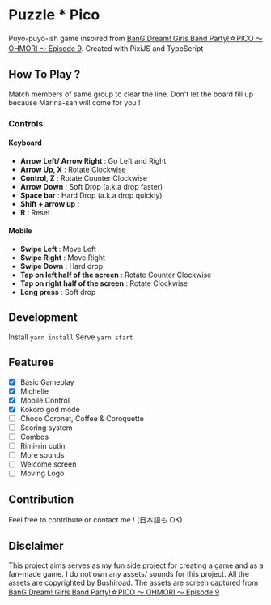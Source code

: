 # Puzzle \* Pico

Puyo-puyo-ish game inspired from [BanG Dream! Girls Band Party!☆PICO ～ OHMORI ～ Episode 9](https://www.youtube.com/watch?v=q5YETLAebUY). Created with PixiJS and TypeScript

## How To Play ?

Match members of same group to clear the line. Don't let the board fill up because Marina-san will come for you !

### Controls

#### Keyboard

- **Arrow Left/ Arrow Right** : Go Left and Right
- **Arrow Up, X** : Rotate Clockwise
- **Control, Z** : Rotate Counter Clockwise
- **Arrow Down** : Soft Drop (a.k.a drop faster)
- **Space bar** : Hard Drop (a.k.a drop quickly)
- **Shift + arrow up** :
- **R** : Reset

#### Mobile

- **Swipe Left** : Move Left
- **Swipe Right** : Move Right
- **Swipe Down** : Hard drop
- **Tap on left half of the screen** : Rotate Counter Clockwise
- **Tap on right half of the screen** : Rotate Clockwise
- **Long press** : Soft drop

## Development

Install `yarn install`
Serve `yarn start`

## Features

- [x] Basic Gameplay
- [x] Michelle
- [x] Mobile Control
- [x] Kokoro god mode
- [ ] Choco Coronet, Coffee & Coroquette
- [ ] Scoring system
- [ ] Combos
- [ ] Rimi-rin cutin
- [ ] More sounds
- [ ] Welcome screen
- [ ] Moving Logo

## Contribution

Feel free to contribute or contact me ! (日本語も OK)

## Disclaimer

This project aims serves as my fun side project for creating a game and as a fan-made game. I do not own any assets/ sounds for this project. All the assets are copyrighted by Bushiroad. The assets are screen captured from [BanG Dream! Girls Band Party!☆PICO ～ OHMORI ～ Episode 9](https://www.youtube.com/watch?v=q5YETLAebUY)
